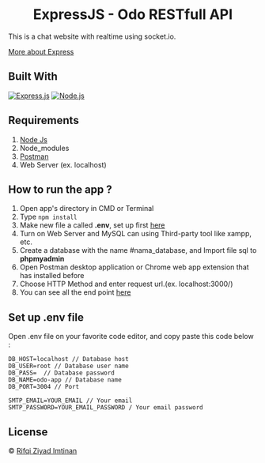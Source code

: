 <h1 align="center">ExpressJS - Odo RESTfull API</h1>

This is a chat website with realtime using socket.io.

[More about Express](https://en.wikipedia.org/wiki/Express.js)

## Built With

[![Express.js](https://img.shields.io/badge/Express.js-4.x-orange.svg?style=rounded-square)](https://expressjs.com/en/starter/installing.html)
[![Node.js](https://img.shields.io/badge/Node.js-v.12.13-green.svg?style=rounded-square)](https://nodejs.org/)

## Requirements

1. <a href="https://nodejs.org/en/download/">Node Js</a>
2. Node_modules
3. <a href="https://www.getpostman.com/">Postman</a>
4. Web Server (ex. localhost)

## How to run the app ?

1. Open app's directory in CMD or Terminal
2. Type `npm install`
3. Make new file a called **.env**, set up first [here](#set-up-env-file)
4. Turn on Web Server and MySQL can using Third-party tool like xampp, etc.
5. Create a database with the name #nama_database, and Import file sql to **phpmyadmin**
6. Open Postman desktop application or Chrome web app extension that has installed before
7. Choose HTTP Method and enter request url.(ex. localhost:3000/)
8. You can see all the end point [here](https://documenter.getpostman.com/view/14048013/Tzm9iESH)

## Set up .env file

Open .env file on your favorite code editor, and copy paste this code below :

```
DB_HOST=localhost // Database host
DB_USER=root // Database user name
DB_PASS=  // Database password
DB_NAME=odo-app // Database name
DB_PORT=3004 // Port

SMTP_EMAIL=YOUR_EMAIL // Your email
SMTP_PASSWORD=YOUR_EMAIL_PASSWORD / Your email password
```

## License

© [Rifqi Ziyad Imtinan](https://github.com/rifqiziyad)
